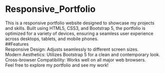 # Responsive_Portfolio
This is a responsive portfolio website designed to showcase my projects and skills. Built using HTML5, CSS3, and Bootstrap 5, the portfolio is optimized for a variety of devices, ensuring a seamless user experience across desktops, tablets, and mobile phones.
<br>
##Features
<br>
Responsive Design: Adjusts seamlessly to different screen sizes.
<br>
Modern Aesthetics: Utilizes Bootstrap 5 for a clean and contemporary look.
<br>
Cross-browser Compatibility: Works well on all major web browsers.
<br>
Feel free to explore my portfolio and see my work!
